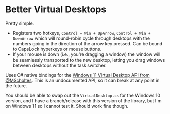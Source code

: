 # Better Virtual Desktops

Pretty simple. 

- Registers two hotkeys, `Control + Win + UpArrow`, `Control + Win + DownArrow` which will round-robin cycle through desktops with the numbers going in the direction of the arrow key pressed. Can be bound to CapsLock hyperkeys or mouse buttons.
- If your mouse is down (i.e., you're dragging a window) the window will be seamlessly transported to the new desktop, letting you drag windows between desktops without the task switcher.

Uses C# native bindings for the [Windows 11 Virtual Desktop API from @MScholtes](https://github.com/MScholtes/VirtualDesktop). This is an undocumented API, so it can break at any point in the future.

You should be able to swap out the `VirtualDesktop.cs` for the Windows 10 version, and I have a branch/release with this version of the library, but I'm on Windows 11 so I cannot test it. Should work fine though.
